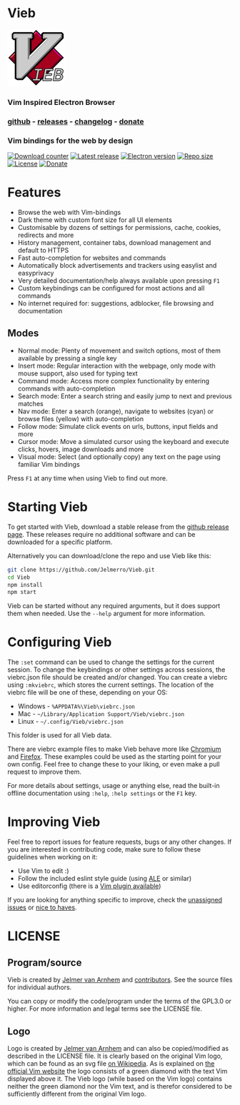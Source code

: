 Vieb
====

![icon](app/img/icons/128x128.png)

### Vim Inspired Electron Browser

### [github](https://github.com/Jelmerro/Vieb) - [releases](https://github.com/Jelmerro/Vieb/releases) - [changelog](CHANGELOG.md) - [donate](https://ko-fi.com/Jelmerro)

### Vim bindings for the web by design

[![Download counter](https://img.shields.io/github/downloads/Jelmerro/Vieb/total?style=flat-square)](https://github.com/Jelmerro/Vieb/releases)
[![Latest release](https://img.shields.io/github/v/release/Jelmerro/Vieb?sort=semver&style=flat-square)](https://github.com/Jelmerro/Vieb/releases/latest)
[![Electron version](https://img.shields.io/github/package-json/dependency-version/Jelmerro/Vieb/dev/electron?style=flat-square)](https://github.com/electron/electron)
[![Repo size](https://img.shields.io/github/repo-size/Jelmerro/Vieb?color=blue&style=flat-square)](https://api.github.com/repos/Jelmerro/Vieb/zipball/master)
[![License](https://img.shields.io/github/license/Jelmerro/Vieb?style=flat-square)](https://github.com/Jelmerro/Vieb/blob/master/LICENSE)
[![Donate](https://img.shields.io/static/v1?label=ko-fi&message=donate&color=red&logo=ko-fi&style=flat-square)](https://ko-fi.com/Jelmerro)

# Features

- Browse the web with Vim-bindings
- Dark theme with custom font size for all UI elements
- Customisable by dozens of settings for permissions, cache, cookies, redirects and more
- History management, container tabs, download management and default to HTTPS
- Fast auto-completion for websites and commands
- Automatically block advertisements and trackers using easylist and easyprivacy
- Very detailed documentation/help always available upon pressing `F1`
- Custom keybindings can be configured for most actions and all commands
- No internet required for: suggestions, adblocker, file browsing and documentation

## Modes

- Normal mode: Plenty of movement and switch options, most of them available by pressing a single key
- Insert mode: Regular interaction with the webpage, only mode with mouse support, also used for typing text
- Command mode: Access more complex functionality by entering commands with auto-completion
- Search mode: Enter a search string and easily jump to next and previous matches
- Nav mode: Enter a search (orange), navigate to websites (cyan) or browse files (yellow) with auto-completion
- Follow mode: Simulate click events on urls, buttons, input fields and more
- Cursor mode: Move a simulated cursor using the keyboard and execute clicks, hovers, image downloads and more
- Visual mode: Select (and optionally copy) any text on the page using familiar Vim bindings

Press `F1` at any time when using Vieb to find out more.

# Starting Vieb

To get started with Vieb, download a stable release from the
[github release page](https://github.com/Jelmerro/Vieb/releases).
These releases require no additional software and can be downloaded for a specific platform.

Alternatively you can download/clone the repo and use Vieb like this:

```bash
git clone https://github.com/Jelmerro/Vieb.git
cd Vieb
npm install
npm start
```

Vieb can be started without any required arguments,
but it does support them when needed.
Use the `--help` argument for more information.

# Configuring Vieb

The `:set` command can be used to change the settings for the current session.
To change the keybindings or other settings across sessions,
the viebrc.json file should be created and/or changed.
You can create a viebrc using `:mkviebrc`, which stores the current settings.
The location of the viebrc file will be one of these, depending on your OS:

- Windows - `%APPDATA%\Vieb\viebrc.json`
- Mac - `~/Library/Application Support/Vieb/viebrc.json`
- Linux - `~/.config/Vieb/viebrc.json`

This folder is used for all Vieb data.

There are viebrc example files to make Vieb behave more like
[Chromium](examples/chromium.json) and [Firefox](examples/firefox.json).
These examples could be used as the starting point for your own config.
Feel free to change these to your liking, or even make a pull request to improve them.

For more details about settings, usage or anything else,
read the built-in offline documentation using `:help`, `:help settings` or the `F1` key.

# Improving Vieb

Feel free to report issues for feature requests, bugs or any other changes.
If you are interested in contributing code,
make sure to follow these guidelines when working on it:

- Use Vim to edit :)
- Follow the included eslint style guide (using [ALE](https://github.com/w0rp/ale) or similar)
- Use editorconfig (there is a [Vim plugin available](https://github.com/editorconfig/editorconfig-vim))

If you are looking for anything specific to improve,
check the [unassigned issues](https://github.com/Jelmerro/Vieb/issues?q=is%3Aissue+is%3Aopen+no%3Aassignee) or [nice to haves](https://github.com/Jelmerro/Vieb/milestone/2).

# LICENSE

## Program/source

Vieb is created by [Jelmer van Arnhem](https://github.com/Jelmerro) and [contributors](https://github.com/Jelmerro/Vieb/graphs/contributors).
See the source files for individual authors.

You can copy or modify the code/program under the terms of the GPL3.0 or higher.
For more information and legal terms see the LICENSE file.

## Logo

Logo is created by [Jelmer van Arnhem](https://github.com/Jelmerro) and can also be copied/modified as described in the LICENSE file.
It is clearly based on the original Vim logo,
which can be found as an svg file [on Wikipedia](https://en.wikipedia.org/wiki/File:Vimlogo.svg).
As is explained on [the official Vim website](https://www.vim.org/logos.php) the logo consists of a green diamond with the text Vim displayed above it.
The Vieb logo (while based on the Vim logo) contains neither the green diamond nor the Vim text,
and is therefor considered to be sufficiently different from the original Vim logo.
